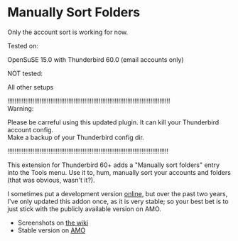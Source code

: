Manually Sort Folders
=====================

Only the account sort is working for now.  

Tested on:  

OpenSuSE 15.0 with Thunderbird 60.0 (email accounts only)  

NOT tested:  

All other setups  

!!!!!!!!!!!!!!!!!!!!!!!!!!!!!!!!!!!!!!!!!!!!!!!!!!!!!!!!!!!!!!!!!!!!!!!!!!!!!!!!!!!!!!!!!!!  
Warning:  

Please be carreful using this updated plugin. It can kill your Thunderbird account config.  
Make a backup of your Thunderbird config dir.  

!!!!!!!!!!!!!!!!!!!!!!!!!!!!!!!!!!!!!!!!!!!!!!!!!!!!!!!!!!!!!!!!!!!!!!!!!!!!!!!!!!!!!!!!!!  


This extension for Thunderbird 60+ adds a "Manually sort folders" entry into
the Tools menu. Use it to, hum, manually sort your accounts and folders (that was obvious,
wasn't it?).

I sometimes put a development version
[online](http://jonathan.xulforum.org/files/tbsortfolders.xpi), but over the
past two years, I've only updated this addon once, as it is very stable; so your
best bet is to just stick with the publicly available version on AMO.

* Screenshots on [the wiki](http://wiki.github.com/protz/Manually-Sort-Folders/)
* Stable version on [AMO](https://addons.mozilla.org/en-US/thunderbird/addon/15102)
